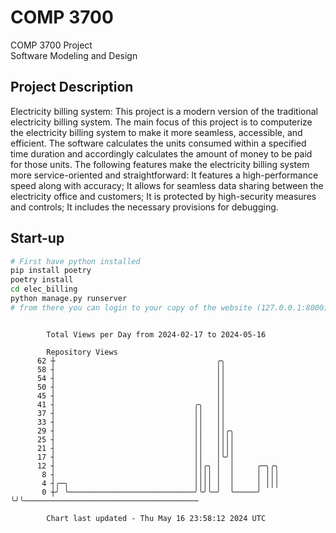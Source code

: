 # COMP 3700
COMP 3700 Project  
Software Modeling and Design
## Project Description
Electricity billing system: This project is a modern version of the traditional electricity billing system. The main focus of this project is to computerize the electricity billing system to make it more seamless, accessible, and efficient. The software calculates the units consumed within a specified time duration and accordingly calculates the amount of money to be paid for those units. The following features make the electricity billing system more service-oriented and straightforward: It features a high-performance speed along with accuracy; It allows for seamless data sharing between the electricity office and customers; It is protected by high-security measures and controls; It includes the necessary provisions for debugging.

## Start-up
```bash
# First have python installed
pip install poetry
poetry install
cd elec_billing
python manage.py runserver
# from there you can login to your copy of the website (127.0.0.1:8000), default creds are admin/admin
```

```

        Total Views per Day from 2024-02-17 to 2024-05-16

        Repository Views
      62 ┼                                    ╭╮
      58 ┤                                    ││
      54 ┤                                    ││
      50 ┤                                    ││
      45 ┤                                    ││
      41 ┤                               ╭╮   ││
      37 ┤                               ││   ││
      33 ┤                               ││   ││
      29 ┤                               ││   ││╭╮
      25 ┤                               ││   ││││
      21 ┤                               ││   ││││
      17 ┤                               ││   │╰╯│
      12 ┤                               ││╭╮ │  │     ╭─╮╭╮
       8 ┤                               ││││ │  │     │ │││
       4 ┤╭─╮                            ││││ │  │     │ │││
       0 ┼╯ ╰────────────────────────────╯╰╯╰─╯  ╰─────╯ ╰╯╰───────────────────────────────────────

        Chart last updated - Thu May 16 23:58:12 2024 UTC
        
```
